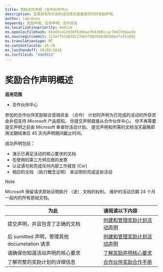 ```yaml
---
title: 奖励合作声明 |合作伙伴中心
description: 无需具有你计划的活动首先查看提交你的奖励声明。
author: labrenne
keywords: 奖励声明，合作声明，合作资金
ms.localizationpriority: medium
ms.openlocfilehash: 65e65c412d38f6386aefb43681cac7bd1febaa34
ms.sourcegitcommit: 123a7f53d633c27eb5f982926d856de47afb1042
ms.translationtype: MT
ms.contentlocale: zh-CN
ms.lasthandoff: 10/09/2018
ms.locfileid: "4489313"
---
```

# <a name="incentives-co-op-claims-overview"></a>奖励合作声明概述

**适用范围**

- 合作伙伴中心

参加的合作伙伴奖励联合营销资金 （合作） 计划时声明为已完成的活动的所获资金补偿支持 Microsoft 产品感知。 你提交声明直接从合作伙伴中心。 你不再需要提交声明之前由 Microsoft 审查你活动计划。 提交声明和所需的文档当天最晚即用法期结束后 45 天内声明期间截止时间。 

成功声明包括：

- 演示已满足活动的核心要求的文档
- 在使用的第三方供应商的发票
- 认证语句和完成任何内部工作报告 (Csr)
- 相应的文档 （执行概念证明） 来证明你完成这些活动 

>[!NOTE]
>Microsoft 保留请求原始证明执行 （波） 文档的权利。 维护的活动日期 24 个月一段内的所有原始文档。 

|**为此**   |**请阅读以下内容**   |
|-----------------|:--------------------------------------|
|提交声明，并且包含了正确的文档|[创建和管理奖励计划活动声明](create-incentives-claims.md)|
|后 sumitted 声明，管理其他 documetation 请求|[创建和管理奖励计划活动声明](create-incentives-claims.md)  |
|请确保你知道活动声明的核心要求|[了解奖励声明核心要求](core-requirements.md)   |
|了解完整的奖励计划的详细信息|[合作伙伴奖励合作手册](https://assets.microsoft.com/coop-guidebook.pdf)
                                                                                 
                                   